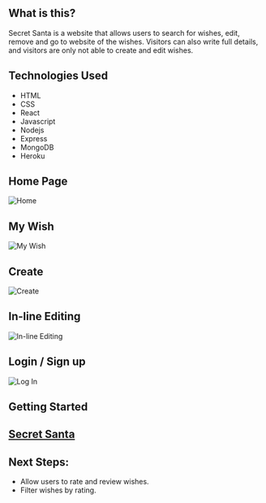 ## What is this?

Secret Santa is a website that allows users to search for wishes, edit, remove and go to website of the wishes. Visitors can also write full details, and visitors are only not able to create and edit wishes. 

## Technologies Used
* HTML
* CSS
* React
* Javascript
* Nodejs
* Express
* MongoDB
* Heroku

##
## Home Page
![Home](https://i.imgur.com/wKDnG9S.png)
## My Wish 
![My Wish](https://i.imgur.com/YXsK9IT.png)
## Create
![Create](https://i.imgur.com/HxDaXwu.png)
## In-line Editing
![In-line Editing](https://i.imgur.com/5chFgbY.png)
## Login / Sign up
![Log In](https://i.imgur.com/N4b8NrJ.png)


## Getting Started

[Secret Santa](https://secret-santa1.herokuapp.com/)
---------------

## Next Steps:
- Allow users to rate and review wishes.
- Filter wishes by rating. 